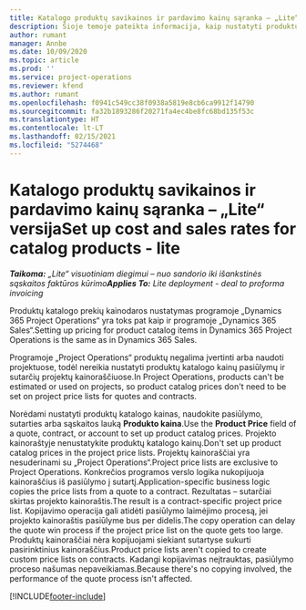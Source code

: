 ```yaml
---
title: Katalogo produktų savikainos ir pardavimo kainų sąranka – „Lite“ versija
description: Šioje temoje pateikta informacija, kaip nustatyti produktų kataloge esančių prekių savikainą ir pardavimo tarifus.
author: rumant
manager: Annbe
ms.date: 10/09/2020
ms.topic: article
ms.prod: ''
ms.service: project-operations
ms.reviewer: kfend
ms.author: rumant
ms.openlocfilehash: f0941c549cc38f0938a5819e8cb6ca9912f14790
ms.sourcegitcommit: fa32b1893286f20271fa4ec4be8fc68bd135f53c
ms.translationtype: HT
ms.contentlocale: lt-LT
ms.lasthandoff: 02/15/2021
ms.locfileid: "5274468"
---
```

# <a name="set-up-cost-and-sales-rates-for-catalog-products---lite"></a><span data-ttu-id="ff988-103">Katalogo produktų savikainos ir pardavimo kainų sąranka – „Lite“ versija</span><span class="sxs-lookup"><span data-stu-id="ff988-103">Set up cost and sales rates for catalog products - lite</span></span>

<span data-ttu-id="ff988-104">_**Taikoma:** „Lite“ visuotiniam diegimui – nuo sandorio iki išankstinės sąskaitos faktūros kūrimo_</span><span class="sxs-lookup"><span data-stu-id="ff988-104">_**Applies To:** Lite deployment - deal to proforma invoicing_</span></span>


<span data-ttu-id="ff988-105">Produktų katalogo prekių kainodaros nustatymas programoje „Dynamics 365 Project Operations“ yra toks pat kaip ir programoje „Dynamics 365 Sales“.</span><span class="sxs-lookup"><span data-stu-id="ff988-105">Setting up pricing for product catalog items in Dynamics 365 Project Operations is the same as in Dynamics 365 Sales.</span></span>

<span data-ttu-id="ff988-106">Programoje „Project Operations“ produktų negalima įvertinti arba naudoti projektuose, todėl nereikia nustatyti produktų katalogo kainų pasiūlymų ir sutarčių projektų kainoraščiuose.</span><span class="sxs-lookup"><span data-stu-id="ff988-106">In Project Operations, products can't be estimated or used on projects, so product catalog prices don't need to be set on project price lists for quotes and contracts.</span></span>

<span data-ttu-id="ff988-107">Norėdami nustatyti produktų katalogo kainas, naudokite pasiūlymo, sutarties arba sąskaitos lauką **Produkto kaina**.</span><span class="sxs-lookup"><span data-stu-id="ff988-107">Use the **Product Price** field of a quote, contract, or account to set up product catalog prices.</span></span> <span data-ttu-id="ff988-108">Projekto kainoraštyje nenustatykite produktų katalogo kainų.</span><span class="sxs-lookup"><span data-stu-id="ff988-108">Don't set up product catalog prices in the project price lists.</span></span> <span data-ttu-id="ff988-109">Projektų kainoraščiai yra nesuderinami su „Project Operations“.</span><span class="sxs-lookup"><span data-stu-id="ff988-109">Project price lists are exclusive to Project Operations.</span></span> <span data-ttu-id="ff988-110">Konkrečios programos verslo logika nukopijuoja kainoraščius iš pasiūlymo į sutartį.</span><span class="sxs-lookup"><span data-stu-id="ff988-110">Application-specific business logic copies the price lists from a quote to a contract.</span></span> <span data-ttu-id="ff988-111">Rezultatas – sutarčiai skirtas projekto kainoraštis.</span><span class="sxs-lookup"><span data-stu-id="ff988-111">The result is a contract-specific project price list.</span></span> <span data-ttu-id="ff988-112">Kopijavimo operacija gali atidėti pasiūlymo laimėjimo procesą, jei projekto kainoraštis pasiūlyme bus per didelis.</span><span class="sxs-lookup"><span data-stu-id="ff988-112">The copy operation can delay the quote win process if the project price list on the quote gets too large.</span></span> <span data-ttu-id="ff988-113">Produktų kainoraščiai nėra kopijuojami siekiant sutartyse sukurti pasirinktinius kainoraščius.</span><span class="sxs-lookup"><span data-stu-id="ff988-113">Product price lists aren't copied to create custom price lists on contracts.</span></span> <span data-ttu-id="ff988-114">Kadangi kopijavimas neįtrauktas, pasiūlymo proceso našumas nepaveikiamas.</span><span class="sxs-lookup"><span data-stu-id="ff988-114">Because there's no copying involved, the performance of the quote process isn't affected.</span></span>


[!INCLUDE[footer-include](../../includes/footer-banner.md)]